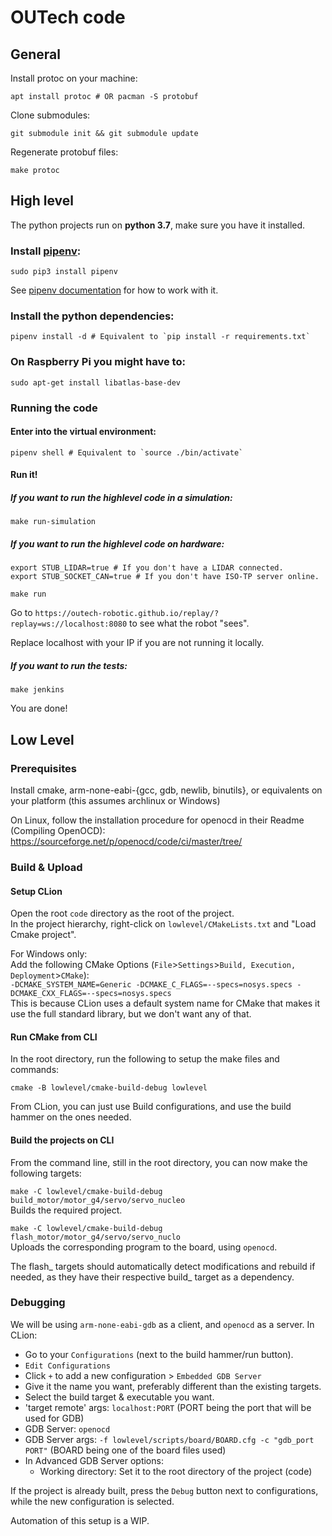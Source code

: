 # OUTech code

## General 

Install protoc on your machine:
```shell
apt install protoc # OR pacman -S protobuf
```

Clone submodules:
```shell
git submodule init && git submodule update
```

Regenerate protobuf files:
```shell
make protoc
```

## High level
The python projects run on **python 3.7**, make sure you have it installed.

###  Install [pipenv](https://github.com/pypa/pipenv):
```shell
sudo pip3 install pipenv
```
See [pipenv documentation](https://github.com/pypa/pipenv/blob/master/README.md) for how to work with it.

### Install the python dependencies:
```shell
pipenv install -d # Equivalent to `pip install -r requirements.txt`
```

### On Raspberry Pi you might have to: 
```
sudo apt-get install libatlas-base-dev
```

### Running the code
#### Enter into the virtual environment:
```shell
pipenv shell # Equivalent to `source ./bin/activate`
```

#### Run it!
##### If you want to run the highlevel code in a simulation:
```shell
make run-simulation
```
##### If you want to run the highlevel code on hardware:
```shell
export STUB_LIDAR=true # If you don't have a LIDAR connected.
export STUB_SOCKET_CAN=true # If you don't have ISO-TP server online.

make run
```
Go to `https://outech-robotic.github.io/replay/?replay=ws://localhost:8080` to see what the robot "sees".

Replace localhost with your IP if you are not running it locally.

##### If you want to run the tests:
```shell
make jenkins
```

You are done! 

## Low Level
### Prerequisites
Install cmake, arm-none-eabi-{gcc, gdb, newlib, binutils}, or equivalents on your platform (this assumes archlinux or Windows)

On Linux, follow the installation procedure for openocd in their Readme (Compiling OpenOCD):\
https://sourceforge.net/p/openocd/code/ci/master/tree/

### Build & Upload
#### Setup CLion
Open the root ```code``` directory as the root of the project.\
In the project hierarchy, right-click on ```lowlevel/CMakeLists.txt``` and "Load Cmake project".

For Windows only:\
Add the following CMake Options (```File```>```Settings```>```Build, Execution, Deployment```>```CMake```):\
```-DCMAKE_SYSTEM_NAME=Generic -DCMAKE_C_FLAGS=--specs=nosys.specs -DCMAKE_CXX_FLAGS=--specs=nosys.specs```\
This is because CLion uses a default system name for CMake that makes it use the full standard library, but we don't want any of that.

#### Run CMake from CLI
In the root directory, run the following to setup the make files and commands:
```shell script
cmake -B lowlevel/cmake-build-debug lowlevel
```

From CLion, you can just use Build configurations, and use the build hammer on the ones needed.

#### Build the projects on CLI
From the command line, still in the root directory, you can now make the following targets:

```make -C lowlevel/cmake-build-debug build_motor/motor_g4/servo/servo_nucleo```\
Builds the required project.

```make -C lowlevel/cmake-build-debug flash_motor/motor_g4/servo/servo_nuclo```\
Uploads the corresponding program to the board, using ```openocd```.

The  flash_ targets should automatically detect modifications and rebuild if needed, as they have their respective build_ target as a dependency.

### Debugging

We will be using ```arm-none-eabi-gdb``` as a client, and ```openocd``` as a server.
In CLion:
* Go to your ```Configurations``` (next to the build hammer/run button).
* ```Edit Configurations```
* Click ```+``` to add a new configuration > ```Embedded GDB Server```
* Give it the name you want, preferably different than the existing targets.
* Select the build target & executable you want.
* 'target remote' args: ```localhost:PORT``` (PORT being the port that will be used for GDB)
* GDB Server: ```openocd```
* GDB Server args: ```-f lowlevel/scripts/board/BOARD.cfg -c "gdb_port PORT"``` (BOARD being one of the board files used)
* In Advanced GDB Server options:
  * Working directory: Set it to the root directory of the project (code)

If the project is already built, press the ```Debug``` button next to configurations, while the new configuration is selected.

Automation of this setup is a WIP.
